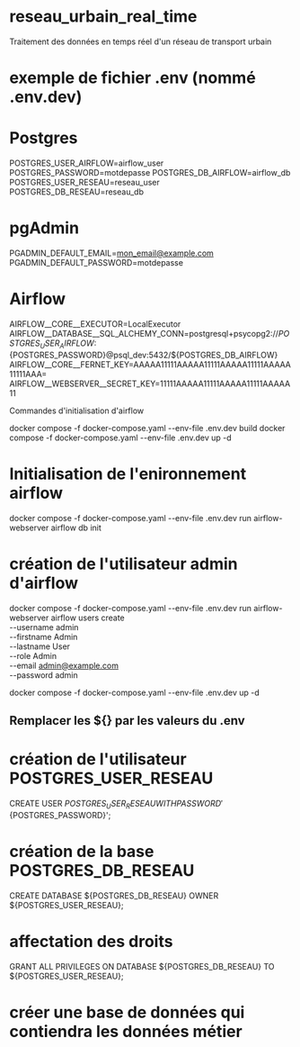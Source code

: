 # reseau_urbain_real_time
Traitement des données en temps réel d'un réseau de transport urbain




# exemple de fichier .env (nommé .env.dev)
# Postgres
POSTGRES_USER_AIRFLOW=airflow_user
POSTGRES_PASSWORD=motdepasse
POSTGRES_DB_AIRFLOW=airflow_db
POSTGRES_USER_RESEAU=reseau_user
POSTGRES_DB_RESEAU=reseau_db

# pgAdmin
PGADMIN_DEFAULT_EMAIL=mon_email@example.com
PGADMIN_DEFAULT_PASSWORD=motdepasse

# Airflow
AIRFLOW__CORE__EXECUTOR=LocalExecutor
AIRFLOW__DATABASE__SQL_ALCHEMY_CONN=postgresql+psycopg2://${POSTGRES_USER_AIRFLOW}:${POSTGRES_PASSWORD}@psql_dev:5432/${POSTGRES_DB_AIRFLOW}
AIRFLOW__CORE__FERNET_KEY=AAAAA11111AAAAA11111AAAAA11111AAAAA11111AAA=
AIRFLOW__WEBSERVER__SECRET_KEY=11111AAAAA11111AAAAA11111AAAAA11



Commandes d'initialisation d'airflow

docker compose -f docker-compose.yaml --env-file .env.dev build
docker compose -f docker-compose.yaml --env-file .env.dev up -d

# Initialisation de l'enironnement airflow
docker compose -f docker-compose.yaml --env-file .env.dev run airflow-webserver airflow db init

# création de l'utilisateur admin d'airflow
docker compose -f docker-compose.yaml --env-file .env.dev run airflow-webserver airflow users create \
    --username admin \
    --firstname Admin \
    --lastname User \
    --role Admin \
    --email admin@example.com \
    --password admin
    

docker compose -f docker-compose.yaml --env-file .env.dev up -d


## Remplacer les ${} par les valeurs du .env
# création de l'utilisateur POSTGRES_USER_RESEAU
CREATE USER ${POSTGRES_USER_RESEAU} WITH PASSWORD '${POSTGRES_PASSWORD}';

# création de la base POSTGRES_DB_RESEAU
CREATE DATABASE ${POSTGRES_DB_RESEAU} OWNER ${POSTGRES_USER_RESEAU};

# affectation des droits
GRANT ALL PRIVILEGES ON DATABASE ${POSTGRES_DB_RESEAU} TO ${POSTGRES_USER_RESEAU};


# créer une base de données qui contiendra les données métier


